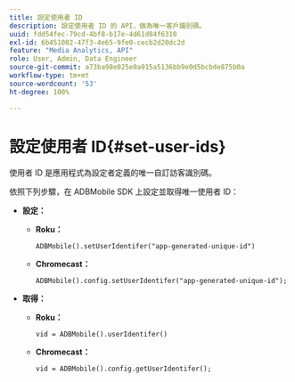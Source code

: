 ```yaml
---
title: 設定使用者 ID
description: 設定使用者 ID 的 API，做為唯一客戶識別碼。
uuid: fdd54fec-79cd-4bf8-b17e-4d61d84f6310
exl-id: 6b451082-47f3-4e65-9fe0-cecb2d20dc2d
feature: "Media Analytics, API"
role: User, Admin, Data Engineer
source-git-commit: a73ba98e025e0a915a5136bb9e0d5bcbde875b0a
workflow-type: tm+mt
source-wordcount: '53'
ht-degree: 100%

---
```


# 設定使用者 ID{#set-user-ids}

使用者 ID 是應用程式為設定者定義的唯一自訂訪客識別碼。

依照下列步驟，在 ADBMobile SDK 上設定並取得唯一使用者 ID：

* **設定：**

   * **Roku：**

     ```
     ADBMobile().setUserIdentifer("app-generated-unique-id")
     ```

   * **Chromecast：**

     ```
     ADBMobile().config.setUserIdentifer("app-generated-unique-id");
     ```

* **取得：**

   * **Roku：**

     ```
     vid = ADBMobile().userIdentifer()
     ```

   * **Chromecast：**

     ```
     vid = ADBMobile().config.getUserIdentifer();
     ```
